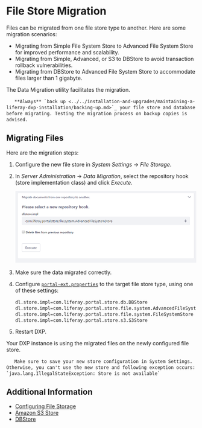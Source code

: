 # File Store Migration

Files can be migrated from one file store type to another. Here are some migration scenarios:

* Migrating from Simple File System Store to Advanced File System Store for improved performance and scalability.
* Migrating from Simple, Advanced, or S3 to DBStore to avoid transaction rollback vulnerabilities.
* Migrating from DBStore to Advanced File System Store to accommodate files larger than 1 gigabyte.

The Data Migration utility facilitates the migration.

```warning::
   **Always** `back up <../../installation-and-upgrades/maintaining-a-liferay-dxp-installation/backing-up.md>`_ your file store and database before migrating. Testing the migration process on backup copies is advised.
```

## Migrating Files

Here are the migration steps:

1. Configure the new file store in *System Settings* &rarr; *File Storage*.
1. In *Server Administration* &rarr; *Data Migration*, select the repository hook (store implementation class) and click *Execute*.

    ![Data Migration utility](./file-store-migration/images/01.png)

1. Make sure the data migrated correctly.

1. Configure [`portal-ext.properties`](../../installation-and-upgrades/reference/portal-properties.md) to the target file store type, using one of these settings:

    ```properties
    dl.store.impl=com.liferay.portal.store.db.DBStore
    dl.store.impl=com.liferay.portal.store.file.system.AdvancedFileSystemStore
    dl.store.impl=com.liferay.portal.store.file.system.FileSystemStore
    dl.store.impl=com.liferay.portal.store.s3.S3Store
    ```

1. Restart DXP.

Your DXP instance is using the migrated files on the newly configured file store.

```warning::
   Make sure to save your new store configuration in System Settings. Otherwise, you can't use the new store and following exception occurs: `java.lang.IllegalStateException: Store is not available`
```

## Additional Information

* [Configuring File Storage](./configuring-file-storage.md)
* [Amazon S3 Store](./other-file-store-types/amazon-s3-store.md)
* [DBStore](./other-file-store-types/dbstore.md)